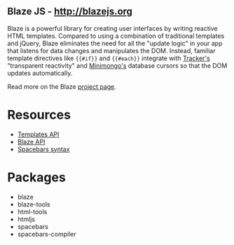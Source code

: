 ## Blaze JS - http://blazejs.org

Blaze is a powerful library for creating user interfaces by writing reactive HTML templates. Compared to using a combination of traditional templates and jQuery, Blaze eliminates the need for all the "update logic" in your app that listens for data changes and manipulates the DOM. Instead, familiar template directives like `{{#if}}` and `{{#each}}` integrate with [Tracker's](https://meteor.com/tracker) "transparent reactivity" and [Minimongo's](https://meteor.com/mini-databases) database cursors so that the DOM updates automatically.

Read more on the Blaze [project page](http://blazejs.org/).

# Resources

* [Templates API](http://blazejs.org/templates.html)
* [Blaze API](http://blazejs.org/blaze.html)
* [Spacebars syntax](http://blazejs.org/spacebars.html)

# Packages

* blaze
* blaze-tools
* html-tools
* htmljs
* spacebars
* spacebars-compiler
